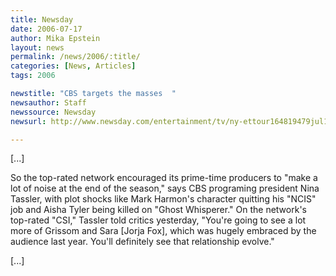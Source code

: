 ```yaml
---
title: Newsday
date: 2006-07-17
author: Mika Epstein
layout: news
permalink: /news/2006/:title/
categories: [News, Articles]
tags: 2006

newstitle: "CBS targets the masses  "
newsauthor: Staff  
newssource: Newsday  
newsurl: http://www.newsday.com/entertainment/tv/ny-ettour164819479jul16,0,2337581.story?coll=ny-television-print  

---
```


[...]

So the top-rated network encouraged its prime-time producers to "make a lot of noise at the end of the season," says CBS programing president Nina Tassler, with plot shocks like Mark Harmon's character quitting his "NCIS" job and Aisha Tyler being killed on "Ghost Whisperer." On the network's top-rated "CSI," Tassler told critics yesterday, "You're going to see a lot more of Grissom and Sara [Jorja Fox], which was hugely embraced by the audience last year. You'll definitely see that relationship evolve."

[...]

